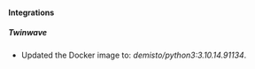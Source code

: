 
#### Integrations

##### Twinwave

- Updated the Docker image to: *demisto/python3:3.10.14.91134*.
